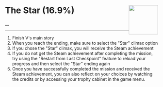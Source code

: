 # The Star (16.9%) <img style="float: right;" src="https://cdn.akamai.steamstatic.com/steamcommunity/public/images/apps/1091500/96506dab554565fd3dc78446a6df17040b353f16.jpg" width="96" height="96">

__

---

1. Finish V's main story
2. When you reach the ending, make sure to select the "Star" climax option
3. If you chose the "Star" climax, you will receive the Steam achievement
4. If you do not get the Steam achievement after completing the mission, try using the "Restart from Last Checkpoint" feature to reload your progress and then select the "Star" ending again
5. Once you have successfully completed the mission and received the Steam achievement, you can also reflect on your choices by watching the credits or by accessing your trophy cabinet in the game menu.